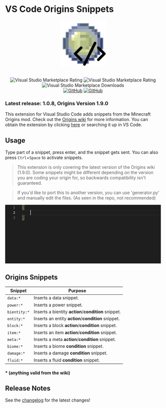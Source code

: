 # VS Code Origins Snippets

<div align=center>
    <img src="icon.webp" style="width: 150px">
    <br><br>
    
![Visual Studio Marketplace Rating](https://img.shields.io/visual-studio-marketplace/v/UnderGame.vscode-origins-snippets.svg?style=flat-square)
![Visual Studio Marketplace Rating](https://img.shields.io/visual-studio-marketplace/r/UnderGame.vscode-origins-snippets.svg?style=flat-square)
![Visual Studio Marketplace Downloads](https://img.shields.io/visual-studio-marketplace/d/UnderGame.vscode-origins-snippets.svg?style=flat-square)<br>
[![GitHub](https://img.shields.io/github/issues/xUnderGame/vscode-origins-snippets.svg?style=flat-square)](https://github.com/xUnderGame/vscode-origins-snippets)
[![GitHub](https://img.shields.io/github/stars/xUnderGame/vscode-origins-snippets.svg?style=flat-square)](https://github.com/xUnderGame/vscode-origins-snippets)
</div>

### **Latest release: 1.0.8, Origins Version 1.9.0**

This extension for Visual Studio Code adds snippets from the Minecraft Origins mod. Check out the [Origins wiki](https://origins.readthedocs.io/en/latest) for more information. You can obtain the extension by clicking [here](https://marketplace.visualstudio.com/items?itemName=UnderGame.vscode-origins-snippets) or searching it up in VS Code.

## Usage

Type part of a snippet, press enter, and the snippet gets sent. You can also press `Ctrl`+`Space` to activate snippets.

> This extension is only covering the latest version of the Origins wiki (1.9.0). Some snippets might be different depending on the version you are coding your origin for, so backwards compatibility isn't guaranteed.

> If you'd like to port this to another version, you can use 'generator.py' and manually edit the files. (As seen in the repo, not recommended)

![Demo](/src/demo.gif)

## Origins Snippets

| Snippet      | Purpose                                              |
| ------------ | ---------------------------------------------------- |
| `data:*`     | Inserts a data snippet.                              |
| `power:*`    | Inserts a power snippet.                             |
| `bientity:*` | Inserts a bientity **action**/**condition** snippet. |
| `entity:*`   | Inserts an entity **action**/**condition** snippet.  |
| `block:*`    | Inserts a block **action**/**condition** snippet.    |
| `item:*`     | Inserts an item **action**/**condition** snippet.    |
| `meta:*`     | Inserts a meta **action**/**condition** snippet.     |
| `biome:*`    | Inserts a biome **condition** snippet.               |
| `damage:*`   | Inserts a damage **condition** snippet.              |
| `fluid:*`    | Inserts a fluid **condition** snippet.               |

#### \* (anything valid from the wiki)

## Release Notes

See the [changelog](CHANGELOG.md) for the latest changes!
